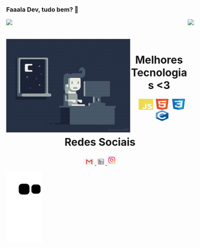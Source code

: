 ### Faaala Dev, tudo bem? 👋

<div>
  <img height="180em" src="https://github-readme-stats.vercel.app/api?username=Lucas-Dias-Soares&show_icons=true&theme=dracula&include_all_commits=true&count_private=true"/>
  <img align="right" height="180em" src="https://github-readme-stats.vercel.app/api/top-langs/?username=Lucas-Dias-Soares&layout=compact&langs_count=16&theme=dracula"/>
</div>
<br/>

<div  align="center"> 
  <div style="display: inline_block"><br>
    <img align="left" height="250" alt="coding-time" src="code.gif">
    <h1 align="center">Melhores Tecnologias <3</h1>
    <img align="center" height="30" width="40" alt="js-icon"  src="https://raw.githubusercontent.com/devicons/devicon/master/icons/javascript/javascript-plain.svg">
    <img align="center" height="30" width="40" alt="html-icon" src="https://raw.githubusercontent.com/devicons/devicon/master/icons/html5/html5-original.svg">
    <img align="center" height="30" width="40" alt="css-icon" src="https://raw.githubusercontent.com/devicons/devicon/master/icons/css3/css3-original.svg">
    <img align="center" height="30" width="40" alt="c-icon" src="https://raw.githubusercontent.com/devicons/devicon/master/icons/c/c-original.svg">
   </div>
    
  
  <h1 align="center">Redes Sociais</h1>
    <a href = "mailto: dias8489@gmail.com">
      <img width="30" src="gmail.png">
    </a>
    <a href = "https://www.linkedin.com/in/lucas-dias-soares-8b44a0228/">
      <img width="25" src="linkedin.png">
    <a href = "https://www.instagram.com/lucas_dias8489/">
      <img width="25" src="instagram.png">
    </a>
</div>
  
![Snake animation](https://github.com/Lucas-Dias-Soares/Lucas-Dias-Soares/blob/output/github-contribution-grid-snake.svg)

